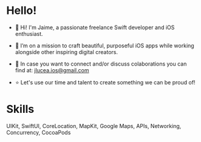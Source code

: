 
<!--
![GitHub Banner-2](https://user-images.githubusercontent.com/26114098/201718153-68fb8880-ea43-43ea-a6d1-41ddc28190af.png)
-->

# Hello!

 * 👋   Hi! I'm Jaime, a passionate freelance Swift developer and iOS enthusiast. 

 * 💙   I’m on a mission to craft beautiful, purposeful iOS apps while working alongside other inspiring digital creators.

 * 🤝   In case you want to connect and/or discuss colaborations you can find at: jlucea.ios@gmail.com

 * ⭐   Let's use our time and talent to create something we can be proud of!

# Skills

UIKit, SwiftUI, CoreLocation, MapKit, Google Maps, APIs, Networking, Concurrency, CocoaPods





